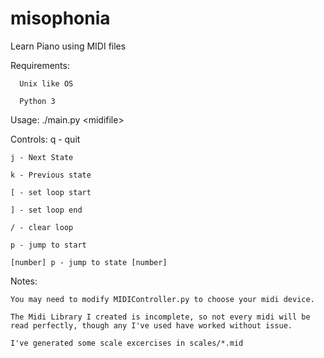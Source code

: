 # misophonia
Learn Piano using MIDI files


Requirements:

      Unix like OS
  
      Python 3
  
  
Usage: ./main.py \<midifile\>


Controls:
    q - quit
  
    j - Next State
  
    k - Previous state
  
    [ - set loop start
  
    ] - set loop end
  
    / - clear loop

    p - jump to start

    [number] p - jump to state [number]


Notes:

    You may need to modify MIDIController.py to choose your midi device.
  
    The Midi Library I created is incomplete, so not every midi will be read perfectly, though any I've used have worked without issue.
  
    I've generated some scale excercises in scales/*.mid
  
